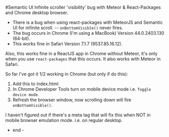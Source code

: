 #Semantic UI Infinite scroller 'visibility' bug with Meteor & React-Packages and Chrome desktop browser.

- There is a bug when using react-packages with MeteorJS and Semantic UI for infinite scroll. 
-- `onBottomVisible()` never fires.
- The bug occurs in Chrome (I'm using a MacBook) Version 44.0.2403.130 (64-bit).
- This works fine in Safari Version 7.1.7 (9537.85.16.12).

Also, this works fine in a ReactJS app in Chrome without Meteor, it's only when you use `react-packages` that this occurs. It also works with Meteor in Safari.

So far I've got it 1/2 working in Chrome (but only if do this):
1. Add this to index.html:
    <meta name="viewport" content="initial-scale=1" />
2. In Chrome Developer Tools turn on mobile device mode i.e. `Toggle device mode`.
3. Refresh the browser window, now scrolling down will fire `onBottomVisible()`.

I haven't figured out if there's a meta tag that will fix this when NOT in mobile browser emulation mode. i.e. on regular desktop.

- end -